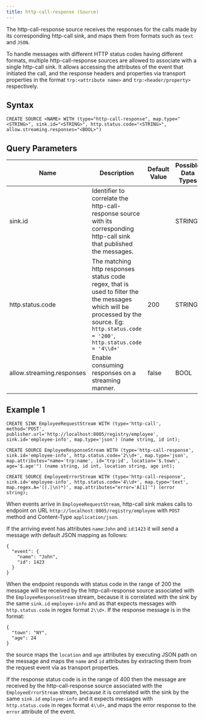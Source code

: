 ```yaml
---
title: http-call-response (Source)
---
```


The http-call-response source receives the responses for the calls made by its corresponding http-call sink, and maps them from formats such as `text` and `JSON`.

To handle messages with different HTTP status codes having different formats, multiple http-call-response sources are
allowed to associate with a single http-call sink. It allows accessing the attributes of the event that initiated the call, and the response headers and properties via transport properties in the format `trp:<attribute name>` and `trp:<header/property>` respectively.

## Syntax

    CREATE SOURCE <NAME> WITH (type="http-call-response", map.type="<STRING>", sink.id="<STRING>", http.status.code="<STRING>", allow.streaming.responses="<BOOL>")

## Query Parameters

| Name    | Description       | Default Value | Possible Data Types | Optional | Dynamic |
|---------|-------------------|---------------|---------------------|----------|---------|
| sink.id | Identifier to correlate the http-call-response source with its corresponding http-call sink that published the messages.    |               | STRING              | No       | No      |
| http.status.code          | The matching http responses status code regex, that is used to filter the the messages which will be processed by the source. Eg: `http.status.code = '200'`, `http.status.code = '4\\d+'` | 200           | STRING              | Yes      | No      |
| allow.streaming.responses | Enable consuming responses on a streaming manner.     | false         | BOOL                | Yes      | No      |

## Example 1

    CREATE SINK EmployeeRequestStream WITH (type='http-call', method='POST', publisher.url='http://localhost:8005/registry/employee', sink.id='employee-info', map.type='json') (name string, id int);

    CREATE SOURCE EmployeeResponseStream WITH (type='http-call-response', sink.id='employee-info', http.status.code='2\\d+', map.type='json', map.attributes="name='trp:name', id='trp:id', location='$.town', age='$.age'") (name string, id int, location string, age int);

    CREATE SOURCE EmployeeErrorStream WITH (type='http-call-response', sink.id='employee-info', http.status.code='4\\d+', map.type='text', map.regex.A='((.|\n)*)', map.attributes="error='A[1]'") (error string);

When events arrive in `EmployeeRequestStream`, http-call sink makes calls to endpoint on URL `http://localhost:8005/registry/employee` with
`POST` method and Content-Type `application/json`.

If the arriving event has attributes `name`:`John` and `id`:`1423` it will send a message with default JSON mapping as follows:

    {
      "event": {
        "name": "John",
        "id": 1423
      }
    }

When the endpoint responds with status code in the range of 200 the message will be received by the http-call-response source associated
with the `EmployeeResponseStream` stream, because it is correlated with the sink by the same `sink.id` `employee-info` and as that expects
messages with `http.status.code` in regex format `2\\d+`. If the response message is in the format:

    {
      "town": "NY",
      "age": 24
    }

the source maps the `location` and `age` attributes by executing JSON path on the message and maps the `name` and `id` attributes by
extracting them from the request event via as transport properties.

If the response status code is in the range of 400 then the message are received by the http-call-response source associated with the
`EmployeeErrorStream` stream, because it is correlated with the sink by the same `sink.id` `employee-info` and it expects messages with
`http.status.code` in regex format `4\\d+`, and maps the error response to the `error` attribute of the event.
